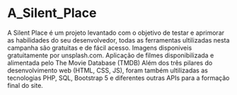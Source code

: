# A_Silent_Place
A Silent Place é um projeto levantado com o objetivo de testar e aprimorar as habilidades do seu desenvolvedor, todas as ferramentas ultilizadas nesta campanha são gratuitas e de fácil acesso. Imagens disponiveis gratuitamente por unsplash.com. Aplicação de filmes disponibilizada e alimentada pelo The Movie Database (TMDB)  Além dos três pilares do desenvolvimento web (HTML, CSS, JS), foram também ultilizadas as tecnologias PHP, SQL, Bootstrap 5 e diferentes outras APIs para a formação final do site.
